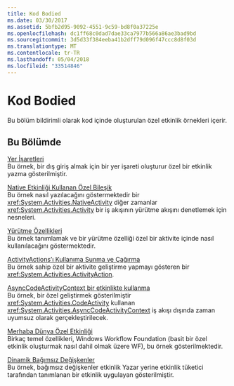 ```yaml
---
title: Kod Bodied
ms.date: 03/30/2017
ms.assetid: 5bfb2d95-9092-4551-9c59-bd8f0a37225e
ms.openlocfilehash: dc1ff68c0dad7dae33ca7977b566a86ae3bad9bd
ms.sourcegitcommit: 3d5d33f384eeba41b2dff79d096f47ccc8d8f03d
ms.translationtype: MT
ms.contentlocale: tr-TR
ms.lasthandoff: 05/04/2018
ms.locfileid: "33514846"
---
```

# <a name="code-bodied"></a>Kod Bodied
Bu bölüm bildirimli olarak kod içinde oluşturulan özel etkinlik örnekleri içerir.  
  
## <a name="in-this-section"></a>Bu Bölümde  
 [Yer İşaretleri](../../../../docs/framework/windows-workflow-foundation/samples/bookmarks.md)  
 Bu örnek, bir dış giriş almak için bir yer işareti oluşturur özel bir etkinlik yazma gösterilmiştir.  
  
 [Native Etkinliği Kullanan Özel Bileşik](../../../../docs/framework/windows-workflow-foundation/samples/custom-composite-using-native-activity.md)  
 Bu örnek nasıl yazılacağını göstermektedir bir <xref:System.Activities.NativeActivity> diğer zamanlar <xref:System.Activities.Activity> bir iş akışının yürütme akışını denetlemek için nesneleri.  
  
 [Yürütme Özellikleri](../../../../docs/framework/windows-workflow-foundation/samples/execution-properties.md)  
 Bu örnek tanımlamak ve bir yürütme özelliği özel bir aktivite içinde nasıl kullanılacağını göstermektedir.  
  
 [ActivityActions’ı Kullanıma Sunma ve Çağırma](../../../../docs/framework/windows-workflow-foundation/samples/exposing-and-invoking-activityactions.md)  
 Bu örnek sahip özel bir aktivite geliştirme yapmayı gösteren bir <xref:System.Activities.ActivityAction>.  
  
 [AsyncCodeActivityContext bir etkinlikte kullanma](../../../../docs/framework/windows-workflow-foundation/samples/using-asyncoperationcontext-in-an-activity-sample.md)  
 Bu örnek, bir özel geliştirmek gösterilmiştir <xref:System.Activities.CodeActivity> kullanan <xref:System.Activities.AsyncCodeActivityContext> iş akışı dışında zaman uyumsuz olarak gerçekleştirilecek. 
  
 [Merhaba Dünya Özel Etkinliği](../../../../docs/framework/windows-workflow-foundation/samples/hello-world-custom-activity.md)  
 Birkaç temel özellikleri, Windows Workflow Foundation (basit bir özel etkinlik oluşturmak nasıl dahil olmak üzere WF), bu örnek gösterilmektedir.  
  
 [Dinamik Bağımsız Değişkenler](../../../../docs/framework/windows-workflow-foundation/samples/dynamic-arguments.md)  
 Bu örnek, bağımsız değişkenler etkinlik Yazar yerine etkinlik tüketici tarafından tanımlanan bir etkinlik uygulayan gösterilmiştir.
